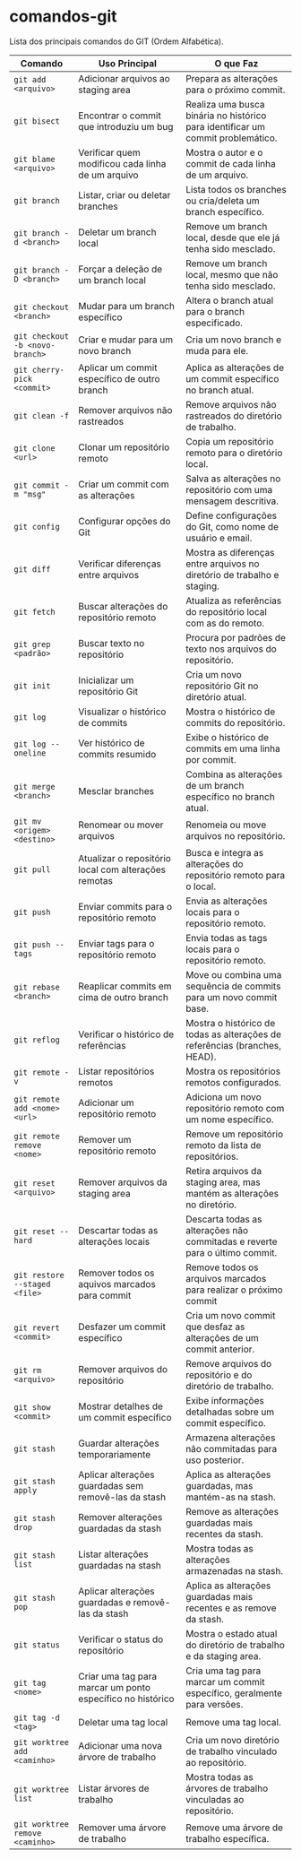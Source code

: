# comandos-git
Lista dos principais comandos do GIT (Ordem Alfabética).

| Comando                        | Uso Principal                                                                 | O que Faz                                                                 |
|--------------------------------|-------------------------------------------------------------------------------|---------------------------------------------------------------------------|
| `git add <arquivo>`            | Adicionar arquivos ao staging area                                           | Prepara as alterações para o próximo commit.                             |
| `git bisect`                   | Encontrar o commit que introduziu um bug                                     | Realiza uma busca binária no histórico para identificar um commit problemático. |
| `git blame <arquivo>`          | Verificar quem modificou cada linha de um arquivo                            | Mostra o autor e o commit de cada linha de um arquivo.                   |
| `git branch`                   | Listar, criar ou deletar branches                                            | Lista todos os branches ou cria/deleta um branch específico.             |
| `git branch -d <branch>`       | Deletar um branch local                                                     | Remove um branch local, desde que ele já tenha sido mesclado.            |
| `git branch -D <branch>`       | Forçar a deleção de um branch local                                         | Remove um branch local, mesmo que não tenha sido mesclado.               |
| `git checkout <branch>`        | Mudar para um branch específico                                              | Altera o branch atual para o branch especificado.                        |
| `git checkout -b <novo-branch>`| Criar e mudar para um novo branch                                            | Cria um novo branch e muda para ele.                                     |
| `git cherry-pick <commit>`     | Aplicar um commit específico de outro branch                              | Aplica as alterações de um commit específico no branch atual.            |
| `git clean -f`                 | Remover arquivos não rastreados                                              | Remove arquivos não rastreados do diretório de trabalho.                 |
| `git clone <url>`              | Clonar um repositório remoto                                                 | Copia um repositório remoto para o diretório local.                      |
| `git commit -m "msg"`          | Criar um commit com as alterações                                            | Salva as alterações no repositório com uma mensagem descritiva.          |
| `git config`                   | Configurar opções do Git                                                     | Define configurações do Git, como nome de usuário e email.               |
| `git diff`                     | Verificar diferenças entre arquivos                                          | Mostra as diferenças entre arquivos no diretório de trabalho e staging.  |
| `git fetch`                    | Buscar alterações do repositório remoto                                      | Atualiza as referências do repositório local com as do remoto.           |
| `git grep <padrão>`            | Buscar texto no repositório                                                  | Procura por padrões de texto nos arquivos do repositório.                |
| `git init`                     | Inicializar um repositório Git                                               | Cria um novo repositório Git no diretório atual.                         |
| `git log`                      | Visualizar o histórico de commits                                            | Mostra o histórico de commits do repositório.                            |
| `git log --oneline`            | Ver histórico de commits resumido                                            | Exibe o histórico de commits em uma linha por commit.                    |
| `git merge <branch>`           | Mesclar branches                                                             | Combina as alterações de um branch específico no branch atual.           |
| `git mv <origem> <destino>`    | Renomear ou mover arquivos                                                   | Renomeia ou move arquivos no repositório.                                |
| `git pull`                     | Atualizar o repositório local com alterações remotas                         | Busca e integra as alterações do repositório remoto para o local.        |
| `git push`                     | Enviar commits para o repositório remoto                                     | Envia as alterações locais para o repositório remoto.                    |
| `git push --tags`              | Enviar tags para o repositório remoto                                        | Envia todas as tags locais para o repositório remoto.                    |
| `git rebase <branch>`          | Reaplicar commits em cima de outro branch                                    | Move ou combina uma sequência de commits para um novo commit base.       |
| `git reflog`                   | Verificar o histórico de referências                                         | Mostra o histórico de todas as alterações de referências (branches, HEAD). |
| `git remote -v`                | Listar repositórios remotos                                                  | Mostra os repositórios remotos configurados.                             |
| `git remote add <nome> <url>`  | Adicionar um repositório remoto                                              | Adiciona um novo repositório remoto com um nome específico.              |
| `git remote remove <nome>`     | Remover um repositório remoto                                                | Remove um repositório remoto da lista de repositórios.                   |
| `git reset <arquivo>`          | Remover arquivos da staging area                                             | Retira arquivos da staging area, mas mantém as alterações no diretório.  |
| `git reset --hard`             | Descartar todas as alterações locais                                         | Descarta todas as alterações não commitadas e reverte para o último commit. |
| `git restore --staged <file>`  | Remover todos os aquivos marcados para commit                                | Remove todos os arquivos marcados para realizar o próximo commit         |
| `git revert <commit>`          | Desfazer um commit específico                                                | Cria um novo commit que desfaz as alterações de um commit anterior.      |
| `git rm <arquivo>`             | Remover arquivos do repositório                                              | Remove arquivos do repositório e do diretório de trabalho.               |
| `git show <commit>`            | Mostrar detalhes de um commit específico                                     | Exibe informações detalhadas sobre um commit específico.                 |
| `git stash`                    | Guardar alterações temporariamente                                           | Armazena alterações não commitadas para uso posterior.                   |
| `git stash apply`              | Aplicar alterações guardadas sem removê-las da stash                         | Aplica as alterações guardadas, mas mantém-as na stash.                  |
| `git stash drop`               | Remover alterações guardadas da stash                                        | Remove as alterações guardadas mais recentes da stash.                   |
| `git stash list`               | Listar alterações guardadas na stash                                         | Mostra todas as alterações armazenadas na stash.                         |
| `git stash pop`                | Aplicar alterações guardadas e removê-las da stash                           | Aplica as alterações guardadas mais recentes e as remove da stash.       |
| `git status`                   | Verificar o status do repositório                                            | Mostra o estado atual do diretório de trabalho e da staging area.        |
| `git tag <nome>`               | Criar uma tag para marcar um ponto específico no histórico                   | Cria uma tag para marcar um commit específico, geralmente para versões.  |
| `git tag -d <tag>`             | Deletar uma tag local                                                        | Remove uma tag local.                                                    |
| `git worktree add <caminho>`   | Adicionar uma nova árvore de trabalho                                        | Cria um novo diretório de trabalho vinculado ao repositório.             |
| `git worktree list`            | Listar árvores de trabalho                                                   | Mostra todas as árvores de trabalho vinculadas ao repositório.           |
| `git worktree remove <caminho>`| Remover uma árvore de trabalho                                               | Remove uma árvore de trabalho específica.                                |
